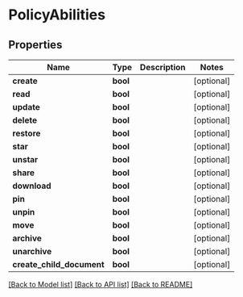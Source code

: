 # PolicyAbilities

## Properties
Name | Type | Description | Notes
------------ | ------------- | ------------- | -------------
**create** | **bool** |  | [optional] 
**read** | **bool** |  | [optional] 
**update** | **bool** |  | [optional] 
**delete** | **bool** |  | [optional] 
**restore** | **bool** |  | [optional] 
**star** | **bool** |  | [optional] 
**unstar** | **bool** |  | [optional] 
**share** | **bool** |  | [optional] 
**download** | **bool** |  | [optional] 
**pin** | **bool** |  | [optional] 
**unpin** | **bool** |  | [optional] 
**move** | **bool** |  | [optional] 
**archive** | **bool** |  | [optional] 
**unarchive** | **bool** |  | [optional] 
**create_child_document** | **bool** |  | [optional] 

[[Back to Model list]](../README.md#documentation-for-models) [[Back to API list]](../README.md#documentation-for-api-endpoints) [[Back to README]](../README.md)


